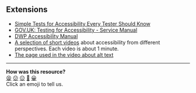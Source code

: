 ## Extensions

* [Simple Tests for Accessibility Every Tester Should 
Know](https://www.ministryoftesting.com/articles/03cf072b)
* [GOV.UK: Testing for Accessibility - Service 
Manual](https://www.gov.uk/service-manual/helping-people-to-use-your-service/testing-for-accessibility)
* [DWP Accessibility Manual](https://accessibility-manual.dwp.gov.uk/)
* [A selection of short videos](https://www.w3.org/WAI/perspective-videos/)
  about accessibility from different perspectives. Each video is about 1 minute.
* [The page used in the video about alt
  text](https://webaim.org/articles/voiceover/images)

<!-- BEGIN GENERATED SECTION DO NOT EDIT -->

---

**How was this resource?**  
[😫](https://airtable.com/shrUJ3t7KLMqVRFKR?prefill_Repository=makersacademy%2Fextending-testing&prefill_File=phase3%2F04_extensions.md&prefill_Sentiment=😫) [😕](https://airtable.com/shrUJ3t7KLMqVRFKR?prefill_Repository=makersacademy%2Fextending-testing&prefill_File=phase3%2F04_extensions.md&prefill_Sentiment=😕) [😐](https://airtable.com/shrUJ3t7KLMqVRFKR?prefill_Repository=makersacademy%2Fextending-testing&prefill_File=phase3%2F04_extensions.md&prefill_Sentiment=😐) [🙂](https://airtable.com/shrUJ3t7KLMqVRFKR?prefill_Repository=makersacademy%2Fextending-testing&prefill_File=phase3%2F04_extensions.md&prefill_Sentiment=🙂) [😀](https://airtable.com/shrUJ3t7KLMqVRFKR?prefill_Repository=makersacademy%2Fextending-testing&prefill_File=phase3%2F04_extensions.md&prefill_Sentiment=😀)  
Click an emoji to tell us.

<!-- END GENERATED SECTION DO NOT EDIT -->
